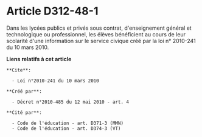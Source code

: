 # Article D312-48-1

Dans les lycées publics et privés sous contrat, d'enseignement général et technologique ou professionnel, les élèves
bénéficient au cours de leur scolarité d'une information sur le service civique créé par la loi n° 2010-241 du 10 mars 2010.

**Liens relatifs à cet article**

	**Cite**:

	  - Loi n°2010-241 du 10 mars 2010

	**Créé par**:

	  - Décret n°2010-485 du 12 mai 2010 - art. 4

	**Cité par**:

	  - Code de l'éducation - art. D371-3 (MMN)
	  - Code de l'éducation - art. D374-3 (VT)
